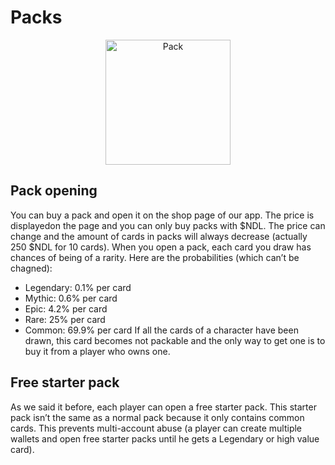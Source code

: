 # Packs

<center><img src="https://imgur.com/8EKTroh.png" alt="Pack" width="200"/></center>

## Pack opening
You can buy a pack and open it on the shop page of our app. The price is displayedon the page and you can only buy packs with $NDL. The price can change and the amount of cards in packs will always decrease (actually 250 $NDL for 10 cards).
When you open a pack, each card you draw has chances of being of a rarity. Here are the probabilities (which can’t be chagned):
- Legendary: 0.1% per card
- Mythic: 0.6% per card
- Epic: 4.2% per card
- Rare: 25% per card
- Common: 69.9% per card
If all the cards of a character have been drawn, this card becomes not packable and the only way to get one is to buy it from a player who owns one.

## Free starter pack
As we said it before, each player can open a free starter pack. This starter pack isn’t the same as a normal pack because it only contains common cards. This prevents multi-account abuse (a player can create multiple wallets and open free starter packs until he gets a Legendary or high value card).
